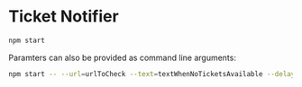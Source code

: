 # Ticket Notifier

```bash
npm start
```

Paramters can also be provided as command line arguments:
```bash
npm start -- --url=urlToCheck --text=textWhenNoTicketsAvailable --delay=delayBeforeNextCheck
```
